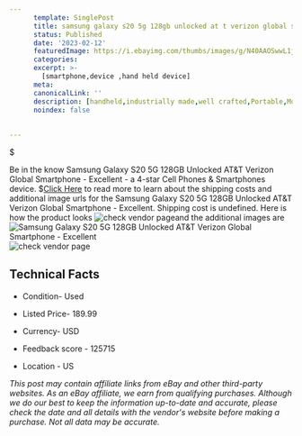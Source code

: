 ```yaml
---
      template: SinglePost
      title: samsung galaxy s20 5g 128gb unlocked at t verizon global smartphone excellent
      status: Published
      date: '2023-02-12'
      featuredImage: https://i.ebayimg.com/thumbs/images/g/N40AAOSwwL1j0CqS/s-l225.jpg
      categories: 
      excerpt: >-
        [smartphone,device ,hand held device]
      meta:
      canonicalLink: ''
      description: [handheld,industrially made,well crafted,Portable,Mobile,Compact,Convenient,Lightweight,Maneuverable,Man-portable,Miniature,Carriable,Hand-held,Light,Holdable,Transportable,Mobile device,Pocket-sized,On-the-go,Wireless,Cordless,Compact size,Convenient size, smartphone,device ,hand held device]
      noindex: false
      
        
---
```

$

Be in the know Samsung Galaxy S20 5G 128GB Unlocked AT&T Verizon Global Smartphone - Excellent - a 4-star Cell Phones & Smartphones device.
$[Click Here](https://www.ebay.com/itm/125737500039?hash=item1d4689fd87%3Ag%3AN40AAOSwwL1j0CqS&amdata=enc%3AAQAHAAAA4BJIz6MWZdUZXQfYA0RIGDfdtu5I5xZU%2FeN3ivN5KENawXjknYn02hFGyrFHOVAFuBj0eqN71vcPbwYmTeSezkn%2BIprrU18B8kw0GwfEgCHEqdK6a%2Bf9XbZaTklxpXdWkhqndU9rT7IMCp3tQMpHTGCYucHHeZ6rCMWxUHm%2FLQQRd2bokZv7ep9M%2FxWLBKsozFMx%2FNk4eaOsjXSPaBw200TSr%2BdzCoRqzfqt3sq1CvdqHhhHCUllgz0Y6KwyiaQJRTV8vCzwlAvUNeoay57Pjwb6odvwuMotqatPMXXd6oh0&mkevt=1&mkcid=1&mkrid=711-53200-19255-0&campid=%253CePNCampaignId%253E&customid=%253CreferenceId%253E&toolid=10049) to read more to learn about the shipping costs and additional image urls for the Samsung Galaxy S20 5G 128GB Unlocked AT&T Verizon Global Smartphone - Excellent. Shipping cost is undefined. Here is how the product looks ![check vendor page](https://i.ebayimg.com/thumbs/images/g/N40AAOSwwL1j0CqS/s-l225.jpg)and the additional images are![Samsung Galaxy S20 5G 128GB Unlocked AT&T Verizon Global Smartphone - Excellent](https://i.ebayimg.com/images/g/N40AAOSwwL1j0CqS/s-l1200.jpg)![check vendor page](https://origin-galleryplus.ebayimg.com/ws/web/125737500039_2_0_1/225x225.jpg,https://origin-galleryplus.ebayimg.com/ws/web/125737500039_3_0_1/225x225.jpg,https://origin-galleryplus.ebayimg.com/ws/web/125737500039_4_0_1/225x225.jpg)



 ## Technical Facts 



     
      

 - Condition- Used 


      

 - Listed Price- 189.99 


      

 - Currency- USD 


      

 - Feedback score - 125715 


      

 - Location - US 


      
      

 *_This post may contain affiliate links from eBay and other third-party websites. As an eBay affiliate, we earn from qualifying purchases. Although we do our best to keep the information up-to-date and accurate, please check the date and all details with the vendor's website before making a purchase. Not all data may be accurate._*






